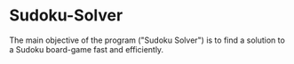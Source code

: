 # Sudoku-Solver
The main objective of the program ("Sudoku Solver") is to find a solution to a Sudoku board-game fast and efficiently.
